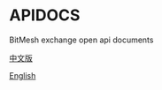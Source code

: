 # APIDOCS
BitMesh exchange open api documents

[中文版](https://github.com/bitmeshexchange/openapi/blob/master/api_doc_ch.md)

[English](https://github.com/bitmeshexchange/openapi/blob/master/api_doc_en.md)
